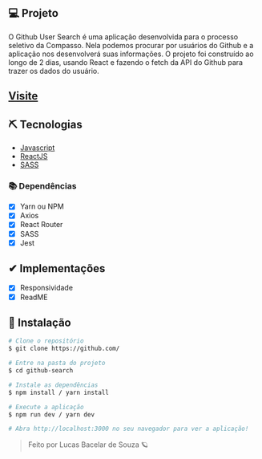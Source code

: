 ## 💻 Projeto

O Github User Search é uma aplicação desenvolvida para o processo seletivo da Compasso. Nela podemos procurar por usuários do Github e a aplicação nos desenvolverá suas informações. O projeto foi construído ao longo de 2 dias, usando React e fazendo o fetch da API do Github para trazer os dados do usuário.

## [Visite](https://desafio-compasso-uol-p251t6i1r-kiwidev808.vercel.app)

## ⛏ Tecnologias

- [Javascript](https://www.javascript.com/)
- [ReactJS](https://reactjs.org/)
- [SASS](https://sass-lang.com/)

### 📚 Dependências

- [x] Yarn ou NPM
- [x] Axios
- [x] React Router
- [x] SASS
- [x] Jest

## ✔ Implementações

- [x] Responsividade
- [x] ReadME

## 🚀 Instalação

```bash
# Clone o repositório
$ git clone https://github.com/

# Entre na pasta do projeto
$ cd github-search

# Instale as dependências
$ npm install / yarn install

# Execute a aplicação
$ npm run dev / yarn dev

# Abra http://localhost:3000 no seu navegador para ver a aplicação!
```

<blockquote>
    Feito por Lucas Bacelar de Souza 🪐
</blockquote>
